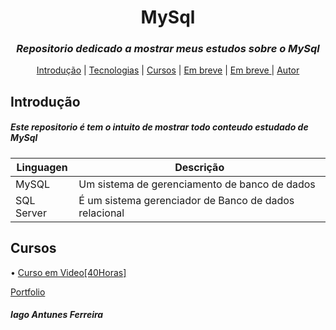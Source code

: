 <h1 align = center> MySql </h1>

<h3 align = center><i><b> Repositorio dedicado a mostrar meus estudos sobre o MySql</b></i> </h3>

<p align="center">
 <a href="#objetivo">Introdução</a> |
  <a href="#tecnologias">Tecnologias</a> |
 <a href="#roadmap">Cursos</a> |
 <a href="#contribuicao">Em breve</a> |
 <a href="#licenc-a">Em breve </a> |
 <a href="#autor">Autor</a>
</p>

<h2 id = objetivo> Introdução </h2>
<h5>Este repositorio é tem o intuito de mostrar todo conteudo estudado de MySql</h5>

<div id = tecnologias>
 
| Linguagen  | Descrição                    |
| ------------------- | ------------------- |
|  MySQL     |  Um sistema de gerenciamento de banco de dados |
 | SQL Server | É um sistema gerenciador de Banco de dados relacional|
 
</div>

<h2> Cursos </h2>

<p>

 • [Curso em Video[40Horas]](https://github.com/IagoAntunes/HTML-5/tree/master/HTM5-Curso%20em%20Video)
 
</p>


<div id = autor>

[Portfolio](https://iagoantunes.github.io/)
<h4><i>Iago Antunes Ferreira</i></h4>
